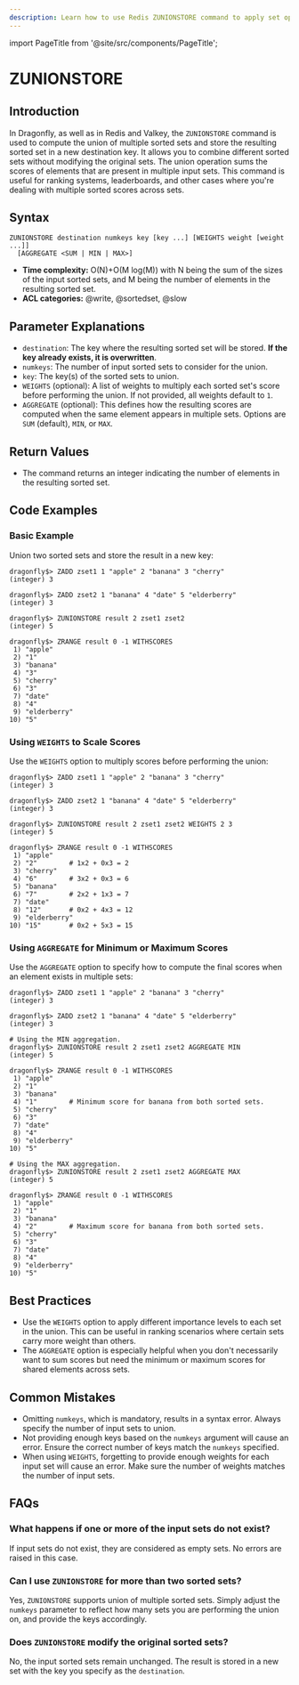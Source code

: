 ```yaml
---
description: Learn how to use Redis ZUNIONSTORE command to apply set operations on sorted sets and store the resulting set in a new key.
---
```


import PageTitle from '@site/src/components/PageTitle';

# ZUNIONSTORE

<PageTitle title="Redis ZUNIONSTORE Explained (Better Than Official Docs)" />

## Introduction

In Dragonfly, as well as in Redis and Valkey, the `ZUNIONSTORE` command is used to compute the union of multiple sorted sets and store the resulting sorted set in a new destination key.
It allows you to combine different sorted sets without modifying the original sets.
The union operation sums the scores of elements that are present in multiple input sets.
This command is useful for ranking systems, leaderboards, and other cases where you're dealing with multiple sorted scores across sets.

## Syntax

```shell
ZUNIONSTORE destination numkeys key [key ...] [WEIGHTS weight [weight ...]]
  [AGGREGATE <SUM | MIN | MAX>]
```

- **Time complexity:** O(N)+O(M log(M)) with N being the sum of the sizes of the input sorted sets, and M being the number of elements in the resulting sorted set.
- **ACL categories:** @write, @sortedset, @slow

## Parameter Explanations

- `destination`: The key where the resulting sorted set will be stored. **If the key already exists, it is overwritten**.
- `numkeys`: The number of input sorted sets to consider for the union.
- `key`: The key(s) of the sorted sets to union.
- `WEIGHTS` (optional): A list of weights to multiply each sorted set's score before performing the union.
  If not provided, all weights default to `1`.
- `AGGREGATE` (optional): This defines how the resulting scores are computed when the same element appears in multiple sets.
  Options are `SUM` (default), `MIN`, or `MAX`.

## Return Values

- The command returns an integer indicating the number of elements in the resulting sorted set.

## Code Examples

### Basic Example

Union two sorted sets and store the result in a new key:

```shell
dragonfly$> ZADD zset1 1 "apple" 2 "banana" 3 "cherry"
(integer) 3

dragonfly$> ZADD zset2 1 "banana" 4 "date" 5 "elderberry"
(integer) 3

dragonfly$> ZUNIONSTORE result 2 zset1 zset2
(integer) 5

dragonfly$> ZRANGE result 0 -1 WITHSCORES
 1) "apple"
 2) "1"
 3) "banana"
 4) "3"
 5) "cherry"
 6) "3"
 7) "date"
 8) "4"
 9) "elderberry"
10) "5"
```

### Using `WEIGHTS` to Scale Scores

Use the `WEIGHTS` option to multiply scores before performing the union:

```shell
dragonfly$> ZADD zset1 1 "apple" 2 "banana" 3 "cherry"
(integer) 3

dragonfly$> ZADD zset2 1 "banana" 4 "date" 5 "elderberry"
(integer) 3

dragonfly$> ZUNIONSTORE result 2 zset1 zset2 WEIGHTS 2 3
(integer) 5

dragonfly$> ZRANGE result 0 -1 WITHSCORES
 1) "apple"
 2) "2"        # 1x2 + 0x3 = 2
 3) "cherry"
 4) "6"        # 3x2 + 0x3 = 6
 5) "banana"
 6) "7"        # 2x2 + 1x3 = 7
 7) "date"
 8) "12"       # 0x2 + 4x3 = 12
 9) "elderberry"
10) "15"       # 0x2 + 5x3 = 15
```

### Using `AGGREGATE` for Minimum or Maximum Scores

Use the `AGGREGATE` option to specify how to compute the final scores when an element exists in multiple sets:

```shell
dragonfly$> ZADD zset1 1 "apple" 2 "banana" 3 "cherry"
(integer) 3

dragonfly$> ZADD zset2 1 "banana" 4 "date" 5 "elderberry"
(integer) 3

# Using the MIN aggregation.
dragonfly$> ZUNIONSTORE result 2 zset1 zset2 AGGREGATE MIN
(integer) 5

dragonfly$> ZRANGE result 0 -1 WITHSCORES
 1) "apple"
 2) "1"
 3) "banana"
 4) "1"        # Minimum score for banana from both sorted sets.
 5) "cherry"
 6) "3"
 7) "date"
 8) "4"
 9) "elderberry"
10) "5"

# Using the MAX aggregation.
dragonfly$> ZUNIONSTORE result 2 zset1 zset2 AGGREGATE MAX
(integer) 5

dragonfly$> ZRANGE result 0 -1 WITHSCORES
 1) "apple"
 2) "1"
 3) "banana"
 4) "2"        # Maximum score for banana from both sorted sets.
 5) "cherry"
 6) "3"
 7) "date"
 8) "4"
 9) "elderberry"
10) "5"
```

## Best Practices

- Use the `WEIGHTS` option to apply different importance levels to each set in the union.
  This can be useful in ranking scenarios where certain sets carry more weight than others.
- The `AGGREGATE` option is especially helpful when you don't necessarily want to sum scores but need the minimum or maximum scores for shared elements across sets.

## Common Mistakes

- Omitting `numkeys`, which is mandatory, results in a syntax error.
  Always specify the number of input sets to union.
- Not providing enough keys based on the `numkeys` argument will cause an error.
  Ensure the correct number of keys match the `numkeys` specified.
- When using `WEIGHTS`, forgetting to provide enough weights for each input set will cause an error.
  Make sure the number of weights matches the number of input sets.

## FAQs

### What happens if one or more of the input sets do not exist?

If input sets do not exist, they are considered as empty sets.
No errors are raised in this case.

### Can I use `ZUNIONSTORE` for more than two sorted sets?

Yes, `ZUNIONSTORE` supports union of multiple sorted sets.
Simply adjust the `numkeys` parameter to reflect how many sets you are performing the union on, and provide the keys accordingly.

### Does `ZUNIONSTORE` modify the original sorted sets?

No, the input sorted sets remain unchanged.
The result is stored in a new set with the key you specify as the `destination`.
